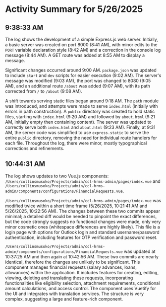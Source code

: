 # Activity Summary for 5/26/2025

## 9:38:33 AM
The log shows the development of a simple Express.js web server.  Initially, a basic server was created on port 8000 (8:41 AM), with minor edits to the `PORT` variable declaration style (8:42 AM) and a correction in the console log message (8:44 AM).  A GET route was added at 8:55 AM to display a message.

Significant changes occurred around 9:00 AM.  `package.json` was updated to include `start` and `dev` scripts for easier execution (9:02 AM). The server's message was modified (9:03 AM), the port was changed to 8080 (9:05 AM), and an additional route `/about` was added (9:07 AM), with its path corrected from `/` to `/about` (9:08 AM).

A shift towards serving static files began around 9:18 AM.  The `path` module was introduced, and attempts were made to serve `index.html` (initially with errors in path construction).  A `public` directory was created to hold static files, starting with `index.html` (9:20 AM) and followed by `about.html` (9:21 AM, initially empty then containing content). The server was updated to correctly serve both `index.html` and `about.html`  (9:23 AM). Finally, at 9:31 AM, the server code was simplified to use `express.static` to serve the entire `public` directory, removing the need for individual route handlers for each file.  Throughout the log, there were minor, mostly typographical corrections and refinements.


## 10:44:31 AM
The log shows updates to two Vue.js components: `/Users/collinsmusoko/Projects/admin/ccl-hrms-admin/pages/index.vue` and `/Users/collinsmusoko/Projects/admin/ccl-hrms-admin/components/configurations/FinancialRequests.vue`.

`/Users/collinsmusoko/Projects/admin/ccl-hrms-admin/pages/index.vue` was modified twice within a short time frame (5/26/2025, 10:21:41 AM and 5/26/2025, 10:22:56 AM).  The changes between these two commits appear minimal; a detailed diff would be needed to pinpoint the exact differences, but the code strongly suggests no functional changes were made, only very minor cosmetic ones (whitespace differences are highly likely). This file is a login page with options for Outlook login and standard username/password authentication, including features for OTP verification and password reset.

`/Users/collinsmusoko/Projects/admin/ccl-hrms-admin/components/configurations/FinancialRequests.vue` was updated at 10:37:25 AM and then again at 10:42:56 AM.  These two commits are nearly identical, therefore the changes are unlikely to be significant. This component manages financial requests (salary advances, loans, allowances) within the application.  It includes features for creating, editing, viewing, deleting and translating these requests, incorporating functionalities like eligibility selection, attachment requirements, conditional amount calculations, and access control.  The component uses Vuetify for the UI and integrates with translation services. The structure is very complex, suggesting a large and feature-rich component.
